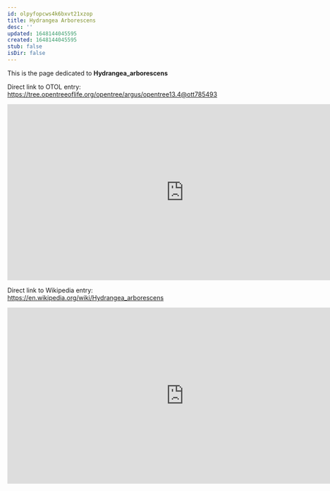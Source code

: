 ```yaml
---
id: olpyfopcws4k6bxvt21xzop
title: Hydrangea Arborescens
desc: ''
updated: 1648144045595
created: 1648144045595
stub: false
isDir: false
---
```

This is the page dedicated to **Hydrangea_arborescens**


Direct link to OTOL entry: https://tree.opentreeoflife.org/opentree/argus/opentree13.4@ott785493



<html>
    <body>
    <iframe src="https://tree.opentreeoflife.org/opentree/argus/opentree13.4@ott785493"
    width="800" height="400" frameborder="0" allowfullscreen> </iframe>
    </body>
</html>
    


Direct link to Wikipedia entry: https://en.wikipedia.org/wiki/Hydrangea_arborescens



<html>
    <body>
    <iframe src="https://en.wikipedia.org/wiki/Hydrangea_arborescens"
    width="800" height="400" frameborder="0" allowfullscreen> </iframe>
    </body>
</html>
    

